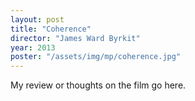 ```yaml
---
layout: post
title: "Coherence"
director: "James Ward Byrkit"
year: 2013
poster: "/assets/img/mp/coherence.jpg"
---
```


My review or thoughts on the film go here.
